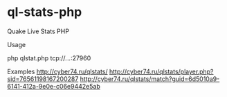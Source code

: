 # ql-stats-php
Quake Live Stats PHP

Usage

php qlstat.php tcp://*.*.*.*:27960

Examples
http://cyber74.ru/qlstats/
http://cyber74.ru/qlstats/player.php?sid=76561198167200287
http://cyber74.ru/qlstats/match?guid=6d5010a9-6141-412a-9e0e-c06e9442e5ab
